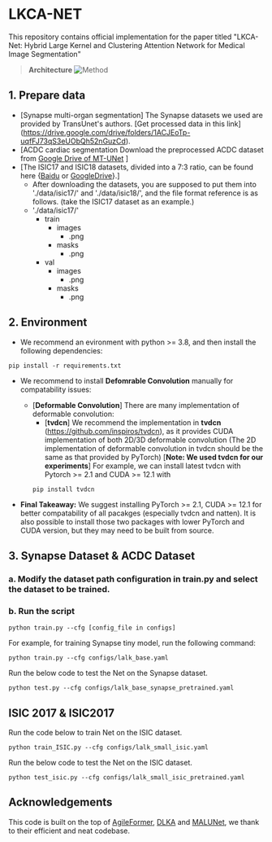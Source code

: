 # LKCA-NET
This repository contains official implementation for the paper titled "LKCA-Net: Hybrid Large Kernel and Clustering Attention Network for Medical Image Segmentation" 

> **Architecture**
![Method](figure/net.jpg)

## 1. Prepare data

- [Synapse multi-organ segmentation] The Synapse datasets we used are provided by TransUnet's authors. [Get processed data in this link] (https://drive.google.com/drive/folders/1ACJEoTp-uqfFJ73qS3eUObQh52nGuzCd). 
- [ACDC cardiac segmentation  Download the preprocessed ACDC dataset from [Google Drive of MT-UNet](https://drive.google.com/file/d/13qYHNIWTIBzwyFgScORL2RFd002vrPF2/view) ] 
- [The ISIC17 and ISIC18 datasets, divided into a 7:3 ratio, can be found here {[Baidu](https://pan.baidu.com/s/1Y0YupaH21yDN5uldl7IcZA?pwd=dybm) or [GoogleDrive](https://drive.google.com/file/d/1XM10fmAXndVLtXWOt5G0puYSQyI2veWy/view?usp=sharing)}.]
  - After downloading the datasets, you are supposed to put them into './data/isic17/' and './data/isic18/', and the file format reference is as follows. (take the ISIC17 dataset as an example.)
  - './data/isic17/'
    - train
      - images
        - .png
      - masks
        - .png
    - val
      - images
        - .png
      - masks
        - .png

## 2. Environment
- We recommend an evironment with python >= 3.8, and then install the following dependencies:
```
pip install -r requirements.txt
```

- We recommend to install **Defomrable Convolution** manually for compatability issues:
    - [**Deformable Convolution**] There are many implementation of deformable convolution:
        - [**tvdcn**] We recommend the implementation in **tvdcn** (https://github.com/inspiros/tvdcn), as it provides CUDA implementation of both 2D/3D deformable convolution (The 2D implementation of deformable convolution in tvdcn should be the same as that provided by PyTorch) [**Note: We used tvdcn for our experiments**]
        For example, we can install latest tvdcn with Pytorch >= 2.1 and CUDA >= 12.1 with
        ```
        pip install tvdcn
        ```
    
- **Final Takeaway:** We suggest installing PyTorch >= 2.1, CUDA >= 12.1 for better compatability of all pacakges (especially tvdcn and natten). It is also possible to install those two packages with lower PyTorch and CUDA version, but they may need to be built from source. 





## 3. Synapse Dataset & ACDC Dataset

### a. Modify the dataset path configuration in train.py and select the dataset to be trained.



### b. Run the script
```
python train.py --cfg [config_file in configs]
```
For example, for training Synapse tiny model, run the following command:
```
python train.py --cfg configs/lalk_base.yaml
```

Run the below code to test the Net on the Synapse dataset.

```
python test.py --cfg configs/lalk_base_synapse_pretrained.yaml
```



## ISIC 2017  & ISIC2017

Run the code below to train Net on the ISIC dataset.

```\
python train_ISIC.py --cfg configs/lalk_small_isic.yaml
```

Run the below code to test the Net on the ISIC dataset.

```
python test_isic.py --cfg configs/lalk_small_isic_pretrained.yaml
```




## Acknowledgements

This code is built on the top of [AgileFormer](https://github.com/sotiraslab/AgileFormer), [DLKA](https://github.com/xmindflow/deformableLKA) and [MALUNet](https://github.com/JCruan519/MALUNet/tree/main), we thank to their efficient and neat codebase. 

